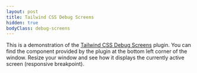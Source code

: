 ```yaml
---
layout: post
title: Tailwind CSS Debug Screens
hidden: true
bodyClass: debug-screens
---
```


This is a demonstration of the [Tailwind CSS Debug Screens](https://github.com/jorenvanhee/tailwindcss-debug-screens) plugin. You can find the component provided by the plugin at the bottom left corner of the window. Resize your window and see how it displays the currently active screen (responsive breakpoint).
